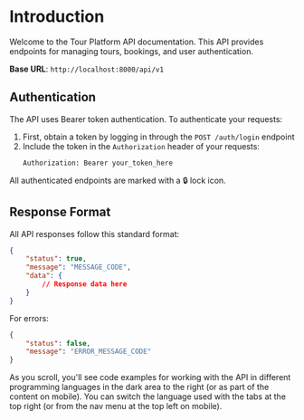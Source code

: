 # Introduction

Welcome to the Tour Platform API documentation. This API provides endpoints for managing tours, bookings, and user authentication.

<aside>
    <strong>Base URL</strong>: <code>http://localhost:8000/api/v1</code>
</aside>

## Authentication

The API uses Bearer token authentication. To authenticate your requests:

1. First, obtain a token by logging in through the `POST /auth/login` endpoint
2. Include the token in the `Authorization` header of your requests:
   ```
   Authorization: Bearer your_token_here
   ```

All authenticated endpoints are marked with a 🔒 lock icon.

## Response Format

All API responses follow this standard format:

```json
{
    "status": true,
    "message": "MESSAGE_CODE",
    "data": {
        // Response data here
    }
}
```

For errors:
```json
{
    "status": false,
    "message": "ERROR_MESSAGE_CODE"
}
```

<aside>As you scroll, you'll see code examples for working with the API in different programming languages in the dark area to the right (or as part of the content on mobile).
You can switch the language used with the tabs at the top right (or from the nav menu at the top left on mobile).</aside>

